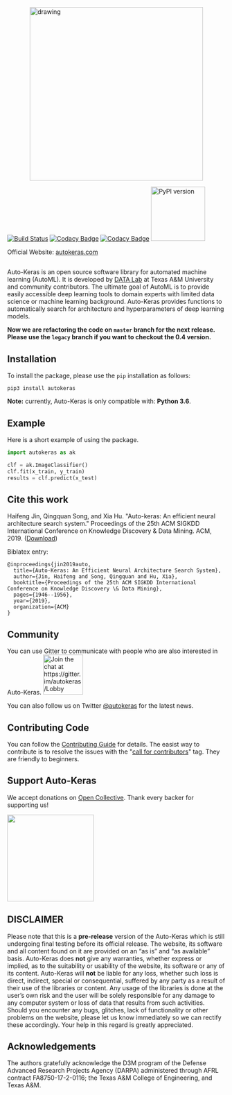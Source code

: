 <img src="https://autokeras.com/img/row_red.svg" alt="drawing" width="400px" style="display: block; margin-left: auto; margin-right: auto"/>

[![Build Status](https://travis-ci.org/keras-team/autokeras.svg?branch=master)](https://travis-ci.org/keras-team/autokeras)
[![Codacy Badge](https://api.codacy.com/project/badge/Grade/620bd322918c476aa33230ec911a4301)](https://www.codacy.com/app/jhfjhfj1/autokeras?utm_source=github.com&amp;utm_medium=referral&amp;utm_content=keras-team/autokeras&amp;utm_campaign=Badge_Grade)
[![Codacy Badge](https://api.codacy.com/project/badge/Coverage/620bd322918c476aa33230ec911a4301)](https://www.codacy.com/app/jhfjhfj1/autokeras?utm_source=github.com&utm_medium=referral&utm_content=keras-team/autokeras&utm_campaign=Badge_Coverage)
<a href="https://badge.fury.io/py/autokeras"><img src="https://badge.fury.io/py/autokeras.svg" alt="PyPI version" style="width: 125px"></a>

Official Website: [autokeras.com](https://autokeras.com)

##

Auto-Keras is an open source software library for automated machine learning (AutoML).
It is developed by <a href="http://faculty.cs.tamu.edu/xiahu/index.html" target="_blank" rel="nofollow">DATA Lab</a> at Texas A&M University and community contributors.
The ultimate goal of AutoML is to provide easily accessible deep learning tools to domain experts with limited data science or machine learning background.
Auto-Keras provides functions to automatically search for architecture and hyperparameters of deep learning models.

**Now we are refactoring the code on `master` branch for the next release.
Please use the `legacy` branch if you want to checkout the 0.4 version.**

## Installation

To install the package, please use the `pip` installation as follows:

    pip3 install autokeras

**Note:** currently, Auto-Keras is only compatible with: **Python 3.6**.

## Example

Here is a short example of using the package.

```python
import autokeras as ak

clf = ak.ImageClassifier()
clf.fit(x_train, y_train)
results = clf.predict(x_test)
```

## Cite this work

Haifeng Jin, Qingquan Song, and Xia Hu. "Auto-keras: An efficient neural architecture search system." Proceedings of the 25th ACM SIGKDD International Conference on Knowledge Discovery & Data Mining. ACM, 2019. ([Download](https://www.kdd.org/kdd2019/accepted-papers/view/auto-keras-an-efficient-neural-architecture-search-system))

Biblatex entry:

    @inproceedings{jin2019auto,
      title={Auto-Keras: An Efficient Neural Architecture Search System},
      author={Jin, Haifeng and Song, Qingquan and Hu, Xia},
      booktitle={Proceedings of the 25th ACM SIGKDD International Conference on Knowledge Discovery \& Data Mining},
      pages={1946--1956},
      year={2019},
      organization={ACM}
    }

## Community

You can use Gitter to communicate with people who are also interested in Auto-Keras.
<a href="https://gitter.im/autokeras/Lobby?utm_source=badge&utm_medium=badge&utm_campaign=pr-badge&utm_content=badge"><img src="https://badges.gitter.im/autokeras/Lobby.svg" alt="Join the chat at https://gitter.im/autokeras/Lobby" style="width: 92px"></a>

You can also follow us on Twitter [@autokeras](https://twitter.com/autokeras) for the latest news.

## Contributing Code

You can follow the [Contributing Guide](https://autokeras.com/temp/contribute/) for details.
The easist way to contribute is to resolve the issues with the "[call for contributors](https://github.com/keras-team/autokeras/labels/call%20for%20contributors)" tag.
They are friendly to beginners.

## Support Auto-Keras

We accept donations on [Open Collective](https://opencollective.com/autokeras).
Thank every backer for supporting us!

<a href="https://opencollective.com/autokeras/donate" target="_blank">
  <img src="https://opencollective.com/autokeras/donate/button@2x.png?color=blue" width=200 />
</a>


## DISCLAIMER

Please note that this is a **pre-release** version of the Auto-Keras which is still undergoing final testing before its official release. The website, its software and all content found on it are provided on an
“as is” and “as available” basis. Auto-Keras does **not** give any warranties, whether express or implied, as to the suitability or usability of the website, its software or any of its content. Auto-Keras will **not** be liable for any loss, whether such loss is direct, indirect, special or consequential, suffered by any party as a result of their use of the libraries or content. Any usage of the libraries is done at the user’s own risk and the user will be solely responsible for any damage to any computer system or loss of data that results from such activities. Should you encounter any bugs, glitches, lack of functionality or
other problems on the website, please let us know immediately so we
can rectify these accordingly. Your help in this regard is greatly
appreciated.

## Acknowledgements

The authors gratefully acknowledge the D3M program of the Defense Advanced Research Projects Agency (DARPA) administered through AFRL contract FA8750-17-2-0116; the Texas A&M College of Engineering, and Texas A&M.
